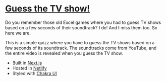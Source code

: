# [Guess the TV show!](https://tvshowsoundtrackquizz.netlify.app/)

Do you remember those old Excel games where you had to guess TV shows based on a few seconds of their soundtrack? I do! And I miss them too. So here we are.

This is a simple quizz where you have to guess the TV shows based on a few seconds of its soundtrack. The soundtracks come from YouTube, and the entire video is revealed when you guess the TV show.

- Built in [Next.js](https://nextjs.org)
- Hosted in [Netlify](https://www.netlify.com/)
- Styled with [Chakra UI](https://chakra-ui.com/)

